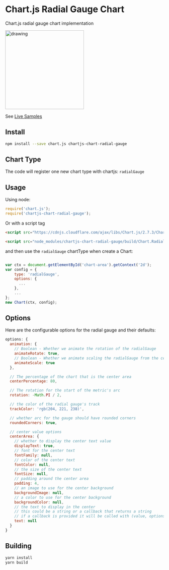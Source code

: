 # Chart.js Radial Gauge Chart

Chart.js radial gauge chart implementation

<img src="https://pandameister.github.io/chartjs-chart-radial-gauge/docs/samples/sample.gif" alt="drawing" width="250"/>

See [Live Samples](https://pandameister.github.io/chartjs-chart-radial-gauge/docs/samples/index.html)

## Install

```bash
npm install --save chart.js chartjs-chart-radial-gauge
```

## Chart Type

The code will register one new chart type with chartjs: `radialGauge`

## Usage

Using node:

```javascript
require('chart.js');
require('chartjs-chart-radial-gauge');
```

Or with a script tag

```html
<script src="https://cdnjs.cloudflare.com/ajax/libs/Chart.js/2.7.3/Chart.bundle.min.js"></script>

<script src="node_modules/chartjs-chart-radial-gauge/build/Chart.RadialGauge.umd.min.js"></script>
```

and then use the `radialGauge` chartType when create a Chart:

```javascript

var ctx = document.getElementById('chart-area').getContext('2d');
var config = {
    type: 'radialGauge',
    options: {
      ...
    },
    ...
};
new Chart(ctx, config);
```

## Options

Here are the configurable options for the radial gauge and their defaults:

```javascript
options: {
  animation: {
    // Boolean - Whether we animate the rotation of the radialGauge
    animateRotate: true,
    // Boolean - Whether we animate scaling the radialGauge from the centre
    animateScale: true
  },

  // The percentage of the chart that is the center area
  centerPercentage: 80,

  // The rotation for the start of the metric's arc
  rotation: -Math.PI / 2,

  // the color of the radial gauge's track
  trackColor: 'rgb(204, 221, 238)',

  // whether arc for the gauge should have rounded corners
  roundedCorners: true,

  // center value options
  centerArea: {
    // whether to display the center text value
    displayText: true,
    // font for the center text
    fontFamily: null,
    // color of the center text
    fontColor: null,
    // the size of the center text
    fontSize: null,
    // padding around the center area
    padding: 4,
    // an image to use for the center background
    backgroundImage: null,
    // a color to use for the center background
    backgroundColor: null,
    // the text to display in the center
    // this could be a string or a callback that returns a string
    // if a callback is provided it will be called with (value, options)
    text: null
  }
}
```

## Building

```sh
yarn install
yarn build
```

